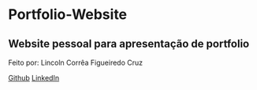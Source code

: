 # Portfolio-Website

## Website pessoal para apresentação de portfolio

<p>Feito por: Lincoln Corrêa Figueiredo Cruz</p>

<a href="https://github.com/LincolnCFCruz">Github</a>
<a href="https://www.linkedin.com/in/lincoln-corr%C3%AAa-figueiredo-cruz-822407159/">LinkedIn</a>